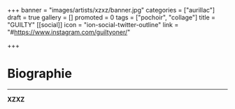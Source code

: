 +++
banner = "images/artists/xzxz/banner.jpg"
categories = ["aurillac"]
draft = true
gallery = []
promoted = 0
tags = ["pochoir", "collage"]
title = "GUILTY"
[[social]]
icon = "ion-social-twitter-outline"
link = "#https://www.instagram.com/guiltyoner/"

+++
# Biographie
---

**XZXZ**